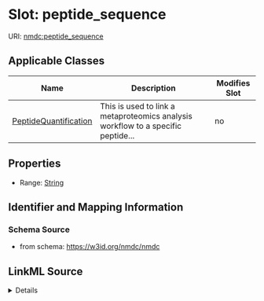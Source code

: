 # Slot: peptide_sequence

URI: [nmdc:peptide_sequence](https://w3id.org/nmdc/peptide_sequence)



<!-- no inheritance hierarchy -->




## Applicable Classes

| Name | Description | Modifies Slot |
| --- | --- | --- |
[PeptideQuantification](PeptideQuantification.md) | This is used to link a metaproteomics analysis workflow to a specific peptide... |  no  |







## Properties

* Range: [String](String.md)





## Identifier and Mapping Information







### Schema Source


* from schema: https://w3id.org/nmdc/nmdc




## LinkML Source

<details>
```yaml
name: peptide_sequence
from_schema: https://w3id.org/nmdc/nmdc
rank: 1000
alias: peptide_sequence
domain_of:
- PeptideQuantification
range: string

```
</details>